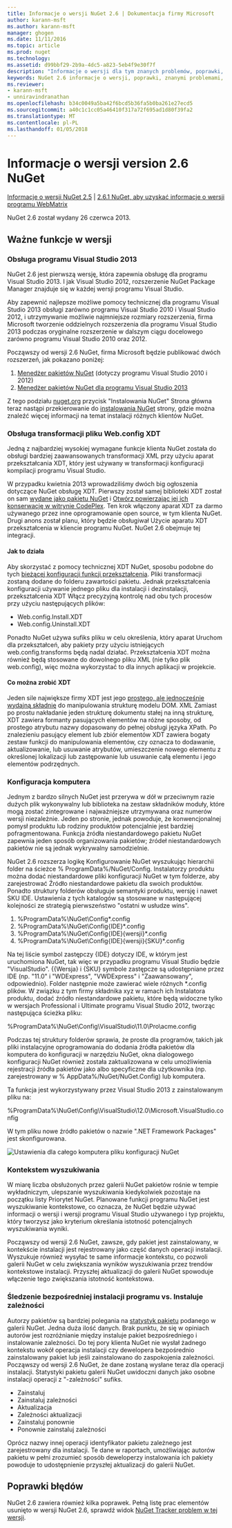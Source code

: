 ```yaml
---
title: Informacje o wersji NuGet 2.6 | Dokumentacja firmy Microsoft
author: karann-msft
ms.author: karann-msft
manager: ghogen
ms.date: 11/11/2016
ms.topic: article
ms.prod: nuget
ms.technology: 
ms.assetid: d99bbf29-2b9a-4dc5-a823-5eb4f9e30f7f
description: "Informacje o wersji dla tym znanych problemów, poprawki, dodatkowe funkcje i dcr 2.6 NuGet."
keywords: NuGet 2.6 informacje o wersji, poprawki, znanymi problemami, nowe funkcje, dcr
ms.reviewer:
- karann-msft
- unniravindranathan
ms.openlocfilehash: b34c0049a5ba42f6bcd5b36fa5b0ba261e27ecd5
ms.sourcegitcommit: a40c1c1cc05a46410f317a72f695ad1d80f39fa2
ms.translationtype: MT
ms.contentlocale: pl-PL
ms.lasthandoff: 01/05/2018
---
```

# <a name="nuget-26-release-notes"></a>Informacje o wersji version 2.6 NuGet

[Informacje o wersji NuGet 2.5](../release-notes/nuget-2.5.md) | [2.6.1 NuGet, aby uzyskać informacje o wersji programu WebMatrix](../release-notes/nuget-2.6.1-for-webmatrix.md)

NuGet 2.6 został wydany 26 czerwca 2013.

## <a name="notable-features-in-the-release"></a>Ważne funkcje w wersji

### <a name="support-for-visual-studio-2013"></a>Obsługa programu Visual Studio 2013

NuGet 2.6 jest pierwszą wersję, która zapewnia obsługę dla programu Visual Studio 2013. I jak Visual Studio 2012, rozszerzenie NuGet Package Manager znajduje się w każdej wersji programu Visual Studio.

Aby zapewnić najlepsze możliwe pomocy technicznej dla programu Visual Studio 2013 obsługi zarówno programu Visual Studio 2010 i Visual Studio 2012, i utrzymywanie możliwie najmniejsze rozmiary rozszerzenia, firma Microsoft tworzenie oddzielnych rozszerzenia dla programu Visual Studio 2013 podczas oryginalne rozszerzenie w dalszym ciągu docelowego zarówno programu Visual Studio 2010 oraz 2012.

Począwszy od wersji 2.6 NuGet, firma Microsoft będzie publikować dwóch rozszerzeń, jak pokazano poniżej:

1. [Menedżer pakietów NuGet](https://marketplace.visualstudio.com/items?itemName=NuGetTeam.NuGetPackageManager) (dotyczy programu Visual Studio 2010 i 2012)
1. [Menedżer pakietów NuGet dla programu Visual Studio 2013](https://marketplace.visualstudio.com/items?itemName=NuGetTeam.NuGetPackageManagerforVisualStudio2013)

Z tego podziału [nuget.org](https://nuget.org) przycisk "Instalowania NuGet" Strona główna teraz nastąpi przekierowanie do [instalowania NuGet](../guides/install-nuget.md) strony, gdzie można znaleźć więcej informacji na temat instalacji różnych klientów NuGet.

<a name="xdt"></a>

### <a name="xdt-webconfig-transformation-support"></a>Obsługa transformacji pliku Web.config XDT

Jedną z najbardziej wysokiej wymagane funkcje klienta NuGet została do obsługi bardziej zaawansowanych transformacji XML przy użyciu aparat przekształcania XDT, który jest używany w transformacji konfiguracji kompilacji programu Visual Studio.

W przypadku kwietnia 2013 wprowadziliśmy dwóch big ogłoszenia dotyczące NuGet obsługę XDT. Pierwszy został samej biblioteki XDT został on sam [wydane jako pakietu NuGet](https://nuget.org/packages/Microsoft.Web.Xdt) i [Otwórz powierzając jej ich konserwację w witrynie CodePlex](http://xdt.codeplex.com/). Ten krok włączony aparat XDT za darmo używanego przez inne oprogramowanie open source, w tym klienta NuGet. Drugi anons został planu, który będzie obsługiwał Użycie aparatu XDT przekształcenia w kliencie programu NuGet. NuGet 2.6 obejmuje tej integracji.

#### <a name="how-it-works"></a>Jak to działa

Aby skorzystać z pomocy technicznej XDT NuGet, sposobu podobne do tych [bieżącej konfiguracji funkcji przekształcenia](../create-packages/source-and-config-file-transformations.md).
Pliki transformacji zostaną dodane do folderu zawartości pakietu. Jednak przekształcenia konfiguracji używanie jednego pliku dla instalacji i dezinstalacji, przekształcenia XDT Włącz precyzyjną kontrolę nad obu tych procesów przy użyciu następujących plików:

- Web.config.Install.XDT
- Web.config.Uninstall.XDT

Ponadto NuGet używa sufiks pliku w celu określenia, który aparat Uruchom dla przekształceń, aby pakiety przy użyciu istniejących web.config.transforms będą nadal działać. Przekształcenia XDT można również będą stosowane do dowolnego pliku XML (nie tylko plik web.config), więc można wykorzystać to dla innych aplikacji w projekcie.

#### <a name="what-you-can-do-with-xdt"></a>Co można zrobić XDT

Jeden sile największe firmy XDT jest jego [prostego, ale jednocześnie wydajną składnię](http://msdn.microsoft.com/library/dd465326.aspx) do manipulowania strukturę modelu DOM. XML Zamiast po prostu nakładanie jeden strukturę dokumentu stałej na inną strukturę, XDT zawiera formanty pasujących elementów na różne sposoby, od prostego atrybutu nazwy dopasowany do pełnej obsługi języka XPath. Po znalezieniu pasujący element lub zbiór elementów XDT zawiera bogaty zestaw funkcji do manipulowania elementów, czy oznacza to dodawanie, aktualizowanie, lub usuwanie atrybutów, umieszczenie nowego elementu z określonej lokalizacji lub zastępowanie lub usuwanie całą elementu i jego elementów podrzędnych.

### <a name="machine-wide-configuration"></a>Konfiguracja komputera

Jednym z bardzo silnych NuGet jest przerywa w dół w przeciwnym razie dużych plik wykonywalny lub biblioteka na zestaw składników moduły, które mogą zostać zintegrowane i najważniejsze utrzymywana oraz numerów wersji niezależnie. Jeden po stronie, jednak powoduje, że konwencjonalnej pomysł produktu lub rodziny produktów potencjalnie jest bardziej pofragmentowana.
Funkcja źródła niestandardowego pakietu NuGet zapewnia jeden sposób organizowania pakietów; źródeł niestandardowych pakietów nie są jednak wykrywalny samodzielnie.

NuGet 2.6 rozszerza logikę Konfigurowanie NuGet wyszukując hierarchii folder na ścieżce % ProgramData%/NuGet/Config. Instalatorzy produktu można dodać niestandardowe pliki konfiguracji NuGet w tym folderze, aby zarejestrować Źródło niestandardowe pakietu dla swoich produktów. Ponadto struktury folderów obsługuje semantyki produktu, wersję i nawet SKU IDE. Ustawienia z tych katalogów są stosowane w następującej kolejności ze strategią pierwszeństwo "ostatni w usłudze wins".

1. %ProgramData%\NuGet\Config\*.config
2. %ProgramData%\NuGet\Config\{IDE}\*.config
3. %ProgramData%\NuGet\Config\{IDE}\{wersji}\*.config
4. %ProgramData%\NuGet\Config\{IDE}\{wersji}\{SKU}\*.config

Na tej liście symbol zastępczy {IDE} dotyczy IDE, w którym jest uruchomiona NuGet, tak więc w przypadku programu Visual Studio będzie "VisualStudio". {{Wersja} i {SKU} symbole zastępcze są udostępniane przez IDE (np. "11.0" i "WDExpress", "VWDExpress" i "Zaawansowany", odpowiednio). Folder następnie może zawierać wiele różnych *.config plików.
W związku z tym firmy składnika xyz w ramach ich Instalatora produktu, dodać źródło niestandardowe pakietu, które będą widoczne tylko w wersjach Professional i Ultimate programu Visual Studio 2012, tworząc następująca ścieżka pliku:

%ProgramData%\NuGet\Config\VisualStudio\11.0\Pro\acme.config

Podczas tej struktury folderów sprawia, że proste dla programów, takich jak pliki instalacyjne oprogramowania do dodania źródła pakietów dla komputera do konfiguracji w narzędziu NuGet, okna dialogowego konfiguracji NuGet również została zaktualizowana w celu umożliwienia rejestracji źródła pakietów jako albo specyficzne dla użytkownika (np. zarejestrowany w % AppData%/NuGet/NuGet.Config) lub komputera.

Ta funkcja jest wykorzystywany przez Visual Studio 2013 z zainstalowanym pliku na:

%ProgramData%\NuGet\Config\VisualStudio\12.0\Microsoft.VisualStudio.config

W tym pliku nowe źródło pakietów o nazwie ".NET Framework Packages" jest skonfigurowana.

![Ustawienia dla całego komputera pliku konfiguracji NuGet](./media/NuGet-Config-File-Machine-Wide.png)

### <a name="contextualizing-search"></a>Kontekstem wyszukiwania

W miarę liczba obsłużonych przez galerii NuGet pakietów rośnie w tempie wykładniczym, ulepszanie wyszukiwania kiedykolwiek pozostaje na początku listy Priorytet NuGet. Planowane funkcji programu NuGet jest wyszukiwanie kontekstowe, co oznacza, że NuGet będzie używać informacji o wersji i wersji programu Visual Studio używanego i typ projektu, który tworzysz jako kryterium określania istotność potencjalnych wyszukiwania wyniki.

Począwszy od wersji 2.6 NuGet, zawsze, gdy pakiet jest zainstalowany, w kontekście instalacji jest rejestrowany jako część danych operacji instalacji.  Wyszukuje również wysyłać te same informacje kontekstu, co pozwoli galerii NuGet w celu zwiększania wyników wyszukiwania przez trendów kontekstowe instalacji.  Przyszłej aktualizacji do galerii NuGet spowoduje włączenie tego zwiększania istotność kontekstowa.

### <a name="tracking-direct-installs-vs-dependency-installs"></a>Śledzenie bezpośredniej instalacji programu vs. Instaluje zależności

Autorzy pakietów są bardziej polegania na [statystyk pakietu](http://blog.nuget.org/20130226/Introducing-Package-Statistics.html) podanego w galerii NuGet.  Jedna duża ilość danych. Brak punktu, że się w opiniach autorów jest rozróżnianie między instaluje pakiet bezpośredniego i instalowanie zależności.  Do tej pory klienta NuGet nie wysłał żadnego kontekstu wokół operacja instalacji czy dewelopera bezpośrednio zainstalowany pakiet lub jeśli zainstalowano do zaspokojenia zależności.
Począwszy od wersji 2.6 NuGet, że dane zostaną wysłane teraz dla operacji instalacji.  Statystyki pakietu galerii NuGet uwidoczni danych jako osobne instalacji operacji z "-zależności" sufiks.

* Zainstaluj
* Zainstaluj zależności
* Aktualizacja
* Zależności aktualizacji
* Zainstaluj ponownie
* Ponownie zainstaluj zależności

Oprócz nazwy innej operacji identyfikator pakietu zależnego jest zarejestrowany dla instalacji.  Te dane w raportach, umożliwiając autorów pakietu w pełni zrozumieć sposób deweloperzy instalowania ich pakiety powoduje to udostępnienie przyszłej aktualizacji do galerii NuGet.

## <a name="bug-fixes"></a>Poprawki błędów

NuGet 2.6 zawiera również kilka poprawek. Pełną listę prac elementów usunięto w wersji NuGet 2.6, sprawdź widok [NuGet Tracker problem w tej wersji](https://nuget.codeplex.com/workitem/list/advanced?keyword=&status=Closed&type=All&priority=All&release=NuGet%202.6&assignedTo=All&component=All&sortField=LastUpdatedDate&sortDirection=Descending&page=0&reasonClosed=All).